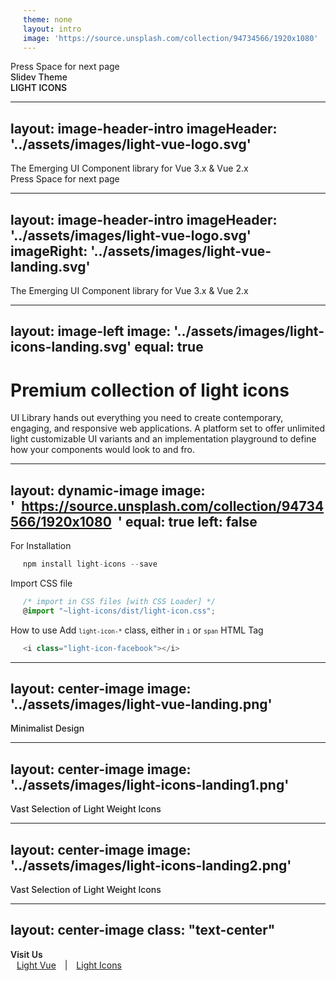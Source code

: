 ```yaml
---
theme: none
layout: intro
image: 'https://source.unsplash.com/collection/94734566/1920x1080'
---
```


  <div class="absolute pt-6 left-12">
    <span @click="next" class="py-1 rounded cursor-pointer hover:bg-white hover:bg-opacity-10">
      Press Space for next page <light-icon icon="arrow-narrow-right" size="24px"/> 
    </span>
  </div>

  <div class="mb-4 absolute bottom-4 left-12">
    <span class="text-6xl text-primary-lighter text-opacity-80" style="font-weight:500;" >
    Slidev Theme
    </span>
    <div class="text-9xl text-white text-opacity-60" style="font-weight:600;" >
    LIGHT ICONS
    </div> 
  </div>


---
layout: image-header-intro
imageHeader: '../assets/images/light-vue-logo.svg'
---
  <div class="leading-snug text-black dark:text-white text-opacity-60 dark:text-opacity-60 mt-4">
    The Emerging UI Component library for Vue 3.x & Vue 2.x
  </div> 
  <div class="pt-6">
    <span @click="next" class="py-1 rounded cursor-pointer hover:bg-white hover:bg-opacity-10">
      Press Space for next page <carbon:arrow-right class="inline"/>
    </span>
  </div>


---
layout: image-header-intro
imageHeader: '../assets/images/light-vue-logo.svg'
imageRight: '../assets/images/light-vue-landing.svg'
---
  <div class="leading-snug text-black dark:text-white text-opacity-60 dark:text-opacity-60 mt-4">
    The Emerging UI Component library for Vue 3.x & Vue 2.x
  </div>


---
layout: image-left
image: '../assets/images/light-icons-landing.svg'
equal: true
---
  <div class="">
    <h1 class="text-primary dark:text-primary-lighter" >Premium collection of light icons</h1>
  </div>
  <div class="leading-snug text-black dark:text-white text-opacity-60 dark:text-opacity-60">
    UI Library hands out everything you need to create contemporary, engaging, and responsive web applications. A platform set to offer unlimited light customizable UI variants and an implementation playground to define how your components would look to and fro.
  </div>


---
layout: dynamic-image
image: 'https://source.unsplash.com/collection/94734566/1920x1080'
equal: true
left: false
---
  <div class="text-primary dark:text-primary-lighter pb-2 pt-4">
    <span class="">
      For Installation
    </span>
  </div>


```ts
npm install light-icons --save
```

  <div class="text-primary dark:text-primary-lighter pb-2 pt-4">
    <span class="">
      Import CSS file
    </span>
  </div>

```ts
/* import in CSS files [with CSS Loader] */
@import "~light-icons/dist/light-icon.css";
```

  <div class="text-black dark:text-white text-opacity-80 dark:text-opacity-80 pb-2 pt-4">
    <span class="block pb-2 text-primary dark:text-primary-lighter">
      How to use
    </span>
    <span class="text-xs " >
      Add 
      <kbd style="font-size: 0.6rem;" >light-icon-*</kbd>
      class, either in
      <kbd style="font-size: 0.6rem;">i</kbd> 
      or 
      <kbd style="font-size: 0.6rem;">span</kbd> 
      HTML Tag
    </span>
  </div>

```ts
<i class="light-icon-facebook"></i>
```


---
layout: center-image
image: '../assets/images/light-vue-landing.png'
---
  <div class="mb-4">
    <span class="text-3xl text-primary dark:text-primary-lighter" style="font-weight:500;" >Minimalist Design</span>
  </div>


---
layout: center-image
image: '../assets/images/light-icons-landing1.png'
---
  <div class="mb-4">
    <span class="text-3xl text-primary dark:text-primary-lighter" style="font-weight:500;" >Vast Selection of Light Weight Icons</span>
  </div>


---
layout: center-image
image: '../assets/images/light-icons-landing2.png'
---
  <div class="mb-4">
    <span class="text-3xl text-primary dark:text-primary-lighter" style="font-weight:500;" >Vast Selection of Light Weight Icons</span>
  </div>

  
---
layout: center-image
class: "text-center"
---
  <div class="mb-0">
    <span class="text-3xl text-primary dark:text-primary-lighter" style="font-weight:600;" >Visit Us</span>
  </div>
  <div class="mb-0">
    <a href="https://lightvue.org/" target="_blank" class="">Light Vue</a> | <a href="https://lightvue.org/getting-started/light-icons" target="_blank" class="">Light Icons</a>
  </div>

  <style>
    a {
      margin: 10px;
    }

    a:hover{
      opacity:0.7;
    }
  </style>

